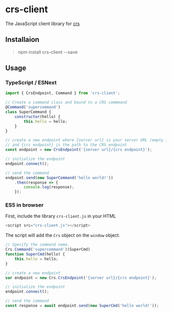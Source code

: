 # crs-client

The JavaScript client library for [crs](https://github.com/Invenietis/crs)

## Installaion

> npm install crs-client --save

## Usage

### TypeScript / ESNext

```javascript
import { CrsEndpoint, Command } from 'crs-client';

// Create a command class and bound to a CRS commmand
@Command('supercommand')
class SuperCommand {
    constructor(hello) {
        this.hello = hello;
    }
}

// create a new endpoint where {server url} is your server URL (empty is same origin) 
// and {crs endpoint} is the path to the CRS endpoint
const endpoint = new CrsEndpoint('{server url}/{crs endpoint}');

// initialize the endpoint
endpoint.connect();

// send the command
endpoint.send(new SuperCommand('hello world!'))
    .then(response => {
        console.log(response);
    });
```

### ES5 in browser

First, include the library ```crs-client.js``` in your HTML


```javascript
<script src="crs-client.js"></script>
```

The script will add the ```Crs``` object on the ```window``` object.

```javascript
// Specify the command name. 
Crs.Command('supercommand')(SuperCmd)
function SuperCmd(hello) {
    this.hello = hello;
}

// create a new endpoint
var endpoint = new Crs.CrsEndpoint('{server url}/{crs endpoint}');

// initialize the endpoint
endpoint.connect();

// send the command
const response = await endpoint.send(new SuperCmd('hello world!'));
```
